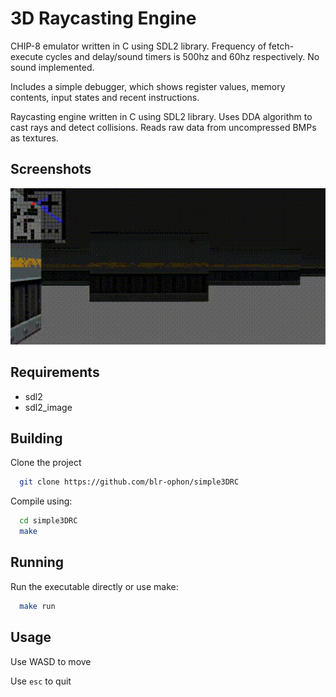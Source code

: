 
# 3D Raycasting Engine

CHIP-8 emulator written in C using SDL2 library. Frequency of fetch-execute cycles and delay/sound timers is 500hz and 60hz respectively. No sound implemented.

Includes a simple debugger, which shows register values, memory contents, input states and recent instructions.

Raycasting engine written in C using SDL2 library. Uses DDA algorithm to cast rays and detect collisions. Reads raw data from uncompressed BMPs as textures.


## Screenshots

<img src='./misc/demo.gif'>


## Requirements

- sdl2
- sdl2_image



## Building
Clone the project
```bash
  git clone https://github.com/blr-ophon/simple3DRC
```
Compile using:

```bash
  cd simple3DRC 
  make
```
## Running

Run the executable directly or use make:

```bash
  make run
```



## Usage

Use WASD to move

Use `esc` to quit 

